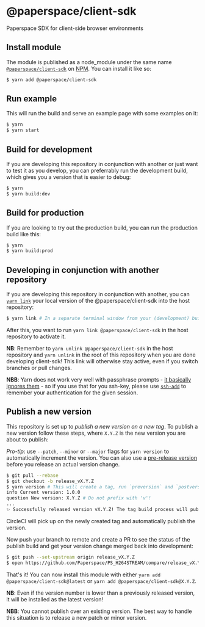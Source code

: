 # @paperspace/client-sdk

Paperspace SDK for client-side browser environments

## Install module

The module is published as a node_module under the same name [`@paperspace/client-sdk`](https://www.npmjs.com/package/@paperspace/client-sdk) on [NPM](www.npmjs.com). You can install it like so:

```sh
$ yarn add @paperspace/client-sdk
```

## Run example

This will run the build and serve an example page with some examples on it:

```sh
$ yarn
$ yarn start
```

## Build for development

If you are developing this repository in conjunction with another or just want to test it as you develop, you can preferrably run the development build, which gives you a version that is easier to debug:

```sh
$ yarn
$ yarn build:dev
```

## Build for production

If you are looking to try out the production build, you can run the production build like this:

```sh
$ yarn
$ yarn build:prod
```

## Developing in conjunction with another repository

If you are developing this repository in conjunction with another, you can [`yarn link`](https://yarnpkg.com/lang/en/docs/cli/link/) your local version of the @paperspace/client-sdk into the host repository:

```sh
$ yarn link # In a separate terminal window from your (development) build
```
After this, you want to run `yarn link @paperspace/client-sdk` in the host repository to activate it.

**NB**: Remember to `yarn unlink @paperspace/client-sdk` in the host repository and `yarn unlink` in the root of this repository when you are done developing client-sdk! This link will otherwise stay active, even if you switch branches or pull changes.

**NBB**: Yarn does not work very well with passphrase prompts - [it basically ignores them](https://github.com/yarnpkg/yarn/issues/3699) - so if you use that for you ssh-key, please use [`ssh-add`](https://www.ssh.com/ssh/add) to remember your authentication for the given session.

## Publish a new version

This repository is set up to *publish a new version on a new tag*. To publish a new version follow these steps, where `X.Y.Z` is the new version you are about to publish:

*Pro-tip*: use `--patch`, `--minor` or `--major` flags for `yarn version` to automatically increment the version. You can also use a [pre-release version](https://semver.org/#spec-item-9) before you release an actual version change.

```sh
$ git pull --rebase
$ git checkout -b release_vX.Y.Z
$ yarn version # This will create a tag, run `preversion` and `postversion` scripts and push the tag to remote
info Current version: 1.0.0
question New version: X.Y.Z # Do not prefix with 'v'!
...
✨ Successfully released version vX.Y.Z! The tag build process will publish it ✨
```
CircleCI will pick up on the newly created tag and automatically publish the version.

Now push your branch to remote and create a PR to see the status of the publish build and get your version change merged back into development:
```sh
$ git push --set-upstream origin release_vX.Y.Z
$ open https://github.com/Paperspace/PS_H264STREAM/compare/release_vX.Y.Z
```
That's it! You can now install this module with either `yarn add @paperspace/client-sdk@latest` or `yarn add @paperspace/client-sdk@X.Y.Z`.

**NB**: Even if the version number is lower than a previously released version, it will be installed as the latest version!

**NBB**: You cannot publish over an existing version. The best way to handle this situation is to release a new patch or minor version.
